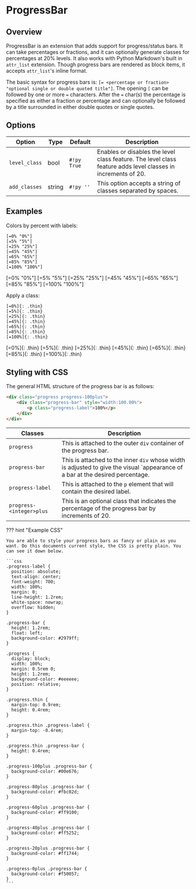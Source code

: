 # ProgressBar

## Overview

ProgressBar is an extension that adds support for progress/status bars.  It can take percentages or fractions, and it can optionally generate classes for percentages at 20% levels.  It also works with Python Markdown's built in `attr_list` extension.  Though progress bars are rendered as block items, it accepts `attr_list`'s inline format.

The basic syntax for progress bars is: `[= <percentage or fraction> "optional single or double quoted title"]`.  The opening `[` can be followed by one or more `=` characters. After the `=` char(s) the percentage is specified as either a fraction or percentage and can optionally be followed by a title surrounded in either double quotes or single quotes.

## Options

Option        | Type   | Default     | Description |
------------- | ------ | ----------- |-------------|
`level_class` | bool   | `#!py True` | Enables or disables the level class feature.  The level class feature adds level classes in increments of 20.
`add_classes` | string | `#!py ''`   | This option accepts a string of classes separated by spaces.

## Examples

Colors by percent with labels:

```
[=0% "0%"]
[=5% "5%"]
[=25% "25%"]
[=45% "45%"]
[=65% "65%"]
[=85% "85%"]
[=100% "100%"]
```

[=0% "0%"]
[=5% "5%"]
[=25% "25%"]
[=45% "45%"]
[=65% "65%"]
[=85% "85%"]
[=100% "100%"]

Apply a class:

```
[=0%]{: .thin}
[=5%]{: .thin}
[=25%]{: .thin}
[=45%]{: .thin}
[=65%]{: .thin}
[=85%]{: .thin}
[=100%]{: .thin}
```

[=0%]{: .thin}
[=5%]{: .thin}
[=25%]{: .thin}
[=45%]{: .thin}
[=65%]{: .thin}
[=85%]{: .thin}
[=100%]{: .thin}

## Styling with CSS

The general HTML structure of the progress bar is as follows:

```html
<div class="progress progress-100plus">
    <div class="progress-bar" style="width:100.00%">
        <p class="progress-label">100%</p>
    </div>
</div>
```

Classes                  | Description
------------------------ |------------
`progress`               | This is attached to the outer `div` container of the progress bar.
`progress-bar`           | This is attached to the inner `div` whose width is adjusted to give the visual `appearance of a bar at the desired percentage.
`progress-label`         | This is attached to the `p` element that will contain the desired label.
`progress-<integer>plus` | This is an optional class that indicates the percentage of the progress bar by increments of 20.

??? hint "Example CSS"

    You are able to style your progress bars as fancy or plain as you want. Do this documents current style, the CSS is pretty plain. You can see it down below.

    ```css
    .progress-label {
      position: absolute;
      text-align: center;
      font-weight: 700;
      width: 100%;
      margin: 0;
      line-height: 1.2rem;
      white-space: nowrap;
      overflow: hidden;
    }

    .progress-bar {
      height: 1.2rem;
      float: left;
      background-color: #2979ff;
    }

    .progress {
      display: block;
      width: 100%;
      margin: 0.5rem 0;
      height: 1.2rem;
      background-color: #eeeeee;
      position: relative;
    }

    .progress.thin {
      margin-top: 0.9rem;
      height: 0.4rem;
    }

    .progress.thin .progress-label {
      margin-top: -0.4rem;
    }

    .progress.thin .progress-bar {
      height: 0.4rem;
    }

    .progress-100plus .progress-bar {
      background-color: #00e676;
    }

    .progress-80plus .progress-bar {
      background-color: #fbc02d;
    }

    .progress-60plus .progress-bar {
      background-color: #ff9100;
    }

    .progress-40plus .progress-bar {
      background-color: #ff5252;
    }

    .progress-20plus .progress-bar {
      background-color: #ff1744;
    }

    .progress-0plus .progress-bar {
      background-color: #f50057;
    }
    ```
